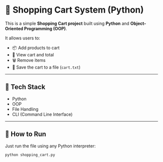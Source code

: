 # 🛒 Shopping Cart System (Python)

This is a simple **Shopping Cart project** built using **Python** and **Object-Oriented Programming (OOP)**.

It allows users to:
- 📦 Add products to cart
- 👀 View cart and total
- 🗑 Remove items
- 💾 Save the cart to a file (`cart.txt`)

---

## 🔧 Tech Stack
- Python
- OOP
- File Handling
- CLI (Command Line Interface)

---

## 📁 How to Run
Just run the file using any Python interpreter:

```bash
python shopping_cart.py
